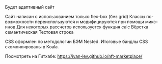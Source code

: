 Будет адаптивный сайт

Сайт написан с использованием только flex-box (без grid)
Классы по-возможности переиспользуются и модифицируются при помощи микс-инов
Для некоторых рассчетов используется функция calc
Вёрстка семантическая
Тестовая строка

CSS оформлен по методологии БЭМ Nested. Итоговые бандлы CSS скомпилированы в Koala.

Посмотреть на Гитхабе:
https://ivan-lev.github.io/nft-marketplace/